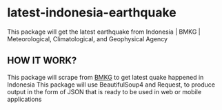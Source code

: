 # latest-indonesia-earthquake
This package will get the latest earthquake from Indonesia | BMKG | Meteorological, Climatological, and Geophysical Agency

## HOW IT WORK?
This package will scrape from [BMKG](https://bmkg.go.id) to get latest quake happened in Indonesia
This package will use BeautifulSoup4 and Request, to produce output in the form of JSON that is ready to be used in web or mobile applications
